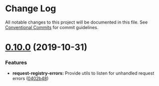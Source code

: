 # Change Log

All notable changes to this project will be documented in this file.
See [Conventional Commits](https://conventionalcommits.org) for commit guidelines.

# [0.10.0](https://github.com/namics/request-registry/compare/v0.9.2...v0.10.0) (2019-10-31)


### Features

* **request-registry-errors:** Provide utils to listen for unhandled request errors ([0402b48](https://github.com/namics/request-registry/commit/0402b48))
